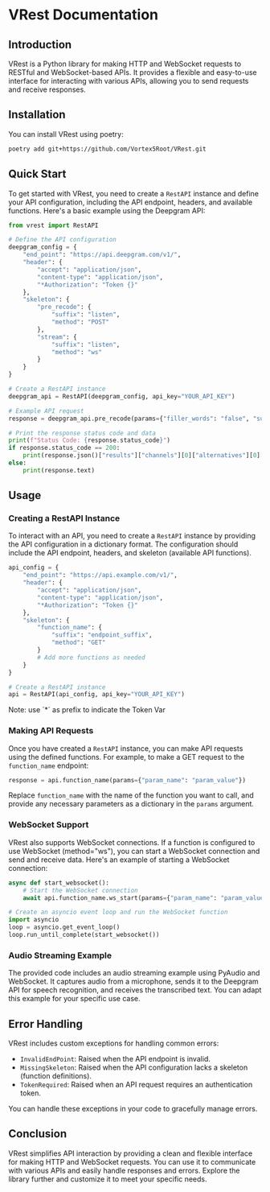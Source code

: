 # VRest Documentation

## Introduction

VRest is a Python library for making HTTP and WebSocket requests to RESTful and WebSocket-based APIs. It provides a flexible and easy-to-use interface for interacting with various APIs, allowing you to send requests and receive responses.

## Installation

You can install VRest using poetry:

```bash
poetry add git+https://github.com/Vortex5Root/VRest.git
```

## Quick Start

To get started with VRest, you need to create a `RestAPI` instance and define your API configuration, including the API endpoint, headers, and available functions. Here's a basic example using the Deepgram API:

```python
from vrest import RestAPI

# Define the API configuration
deepgram_config = {
    "end_point": "https://api.deepgram.com/v1/",
    "header": {
        "accept": "application/json",
        "content-type": "application/json",
        "*Authorization": "Token {}"
    },
    "skeleton": {
        "pre_recode": {
            "suffix": "listen",
            "method": "POST"
        },
        "stream": {
            "suffix": "listen",
            "method": "ws"
        }
    }
}

# Create a RestAPI instance
deepgram_api = RestAPI(deepgram_config, api_key="YOUR_API_KEY")

# Example API request
response = deepgram_api.pre_recode(params={"filler_words": "false", "summarize": "v2"}, json={"url": "https://static.deepgram.com/examples/interview_speech-analytics.wav"})

# Print the response status code and data
print(f"Status Code: {response.status_code}")
if response.status_code == 200:
    print(response.json()["results"]["channels"][0]["alternatives"][0]["transcript"])
else:
    print(response.text)
```

## Usage

### Creating a RestAPI Instance

To interact with an API, you need to create a `RestAPI` instance by providing the API configuration in a dictionary format. The configuration should include the API endpoint, headers, and skeleton (available API functions).

```python
api_config = {
    "end_point": "https://api.example.com/v1/",
    "header": {
        "accept": "application/json",
        "content-type": "application/json",
        "*Authorization": "Token {}"
    },
    "skeleton": {
        "function_name": {
            "suffix": "endpoint_suffix",
            "method": "GET"
        }
        # Add more functions as needed
    }
}

# Create a RestAPI instance
api = RestAPI(api_config, api_key="YOUR_API_KEY")
```
Note: use ´*´ as prefix to indicate the Token Var 

### Making API Requests

Once you have created a `RestAPI` instance, you can make API requests using the defined functions. For example, to make a GET request to the `function_name` endpoint:

```python
response = api.function_name(params={"param_name": "param_value"})
```

Replace `function_name` with the name of the function you want to call, and provide any necessary parameters as a dictionary in the `params` argument.

### WebSocket Support

VRest also supports WebSocket connections. If a function is configured to use WebSocket (method="ws"), you can start a WebSocket connection and send and receive data. Here's an example of starting a WebSocket connection:

```python
async def start_websocket():
    # Start the WebSocket connection
    await api.function_name.ws_start(params={"param_name": "param_value"})

# Create an asyncio event loop and run the WebSocket function
import asyncio
loop = asyncio.get_event_loop()
loop.run_until_complete(start_websocket())
```

### Audio Streaming Example

The provided code includes an audio streaming example using PyAudio and WebSocket. It captures audio from a microphone, sends it to the Deepgram API for speech recognition, and receives the transcribed text. You can adapt this example for your specific use case.

## Error Handling

VRest includes custom exceptions for handling common errors:

- `InvalidEndPoint`: Raised when the API endpoint is invalid.
- `MissingSkeleton`: Raised when the API configuration lacks a skeleton (function definitions).
- `TokenRequired`: Raised when an API request requires an authentication token.

You can handle these exceptions in your code to gracefully manage errors.

## Conclusion

VRest simplifies API interaction by providing a clean and flexible interface for making HTTP and WebSocket requests. You can use it to communicate with various APIs and easily handle responses and errors. Explore the library further and customize it to meet your specific needs.
